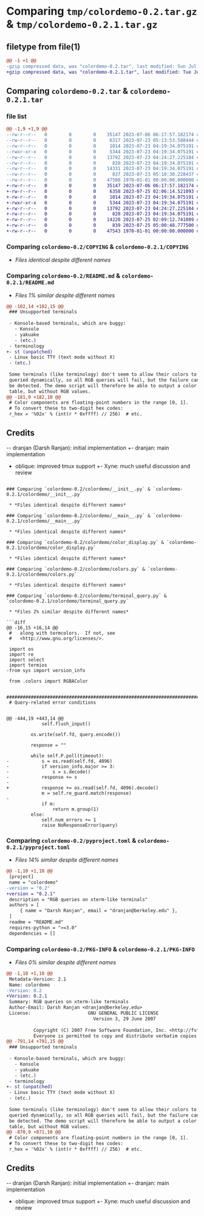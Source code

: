 # Comparing `tmp/colordemo-0.2.tar.gz` & `tmp/colordemo-0.2.1.tar.gz`

## filetype from file(1)

```diff
@@ -1 +1 @@
-gzip compressed data, was "colordemo-0.2.tar", last modified: Sun Jul 23 05:18:30 2023, max compression
+gzip compressed data, was "colordemo-0.2.1.tar", last modified: Tue Jul 25 05:00:48 2023, max compression
```

## Comparing `colordemo-0.2.tar` & `colordemo-0.2.1.tar`

### file list

```diff
@@ -1,9 +1,9 @@
--rw-r--r--   0        0        0    35147 2023-07-06 06:17:57.182174 colordemo-0.2/COPYING
--rw-r--r--   0        0        0     6317 2023-07-23 05:13:53.588444 colordemo-0.2/README.md
--rw-r--r--   0        0        0     1014 2023-07-23 04:19:34.075191 colordemo-0.2/colordemo/__init__.py
--rwxr-xr-x   0        0        0     5344 2023-07-23 04:19:34.075191 colordemo-0.2/colordemo/__main__.py
--rw-r--r--   0        0        0    13792 2023-07-23 04:24:27.225184 colordemo-0.2/colordemo/color_display.py
--rw-r--r--   0        0        0      820 2023-07-23 04:19:34.075191 colordemo-0.2/colordemo/colors.py
--rw-r--r--   0        0        0    14331 2023-07-23 04:19:34.075191 colordemo-0.2/colordemo/terminal_query.py
--rw-r--r--   0        0        0      837 2023-07-23 05:18:30.228437 colordemo-0.2/pyproject.toml
--rw-r--r--   0        0        0    47500 1970-01-01 00:00:00.000000 colordemo-0.2/PKG-INFO
+-rw-r--r--   0        0        0    35147 2023-07-06 06:17:57.182174 colordemo-0.2.1/COPYING
+-rw-r--r--   0        0        0     6358 2023-07-25 02:06:14.521093 colordemo-0.2.1/README.md
+-rw-r--r--   0        0        0     1014 2023-07-23 04:19:34.075191 colordemo-0.2.1/colordemo/__init__.py
+-rwxr-xr-x   0        0        0     5344 2023-07-23 04:19:34.075191 colordemo-0.2.1/colordemo/__main__.py
+-rw-r--r--   0        0        0    13792 2023-07-23 04:24:27.225184 colordemo-0.2.1/colordemo/color_display.py
+-rw-r--r--   0        0        0      820 2023-07-23 04:19:34.075191 colordemo-0.2.1/colordemo/colors.py
+-rw-r--r--   0        0        0    14220 2023-07-25 02:09:12.741089 colordemo-0.2.1/colordemo/terminal_query.py
+-rw-r--r--   0        0        0      839 2023-07-25 05:00:48.777500 colordemo-0.2.1/pyproject.toml
+-rw-r--r--   0        0        0    47543 1970-01-01 00:00:00.000000 colordemo-0.2.1/PKG-INFO
```

### Comparing `colordemo-0.2/COPYING` & `colordemo-0.2.1/COPYING`

 * *Files identical despite different names*

### Comparing `colordemo-0.2/README.md` & `colordemo-0.2.1/README.md`

 * *Files 1% similar despite different names*

```diff
@@ -102,14 +102,15 @@
 ### Unsupported terminals
 
 - Konsole-based terminals, which are buggy:
   - Konsole
   - yakuake
   - (etc.)
 - terminology
+- st (unpatched)
 - Linux basic TTY (text mode without X)
 - (etc.)
 
 Some terminals (like terminology) don't seem to allow their colors to be
 queried dynamically, so all RGB queries will fail, but the failure can
 be detected. The demo script will therefore be able to output a color
 table, but without RGB values.
@@ -181,9 +182,10 @@
 # Color components are floating-point numbers in the range [0, 1].
 # To convert these to two-digit hex codes:
 r_hex = '%02x' % (int(r * 0xffff) // 256)  # etc.
 ```
 
 ## Credits
 
-- dranjan (Darsh Ranjan): initial implementation
+- dranjan: main implementation
 - oblique: improved tmux support
+- Xyne: much useful discussion and review
```

### Comparing `colordemo-0.2/colordemo/__init__.py` & `colordemo-0.2.1/colordemo/__init__.py`

 * *Files identical despite different names*

### Comparing `colordemo-0.2/colordemo/__main__.py` & `colordemo-0.2.1/colordemo/__main__.py`

 * *Files identical despite different names*

### Comparing `colordemo-0.2/colordemo/color_display.py` & `colordemo-0.2.1/colordemo/color_display.py`

 * *Files identical despite different names*

### Comparing `colordemo-0.2/colordemo/colors.py` & `colordemo-0.2.1/colordemo/colors.py`

 * *Files identical despite different names*

### Comparing `colordemo-0.2/colordemo/terminal_query.py` & `colordemo-0.2.1/colordemo/terminal_query.py`

 * *Files 2% similar despite different names*

```diff
@@ -16,15 +16,14 @@
 #   along with termcolors.  If not, see
 #   <http://www.gnu.org/licenses/>.
 
 import os
 import re
 import select
 import termios
-from sys import version_info
 
 from .colors import RGBAColor
 
 #######################################################################
 # Query-related error conditions
 
 
@@ -444,19 +443,14 @@
             self.flush_input()
 
         os.write(self.fd, query.encode())
 
         response = ""
 
         while self.P.poll(timeout):
-            s = os.read(self.fd, 4096)
-            if version_info.major >= 3:
-                s = s.decode()
-            response += s
-
+            response += os.read(self.fd, 4096).decode()
             m = self.re_guard.match(response)
-
             if m:
                 return m.group(1)
         else:
             self.num_errors += 1
             raise NoResponseError(query)
```

### Comparing `colordemo-0.2/pyproject.toml` & `colordemo-0.2.1/pyproject.toml`

 * *Files 14% similar despite different names*

```diff
@@ -1,10 +1,10 @@
 [project]
 name = "colordemo"
-version = "0.2"
+version = "0.2.1"
 description = "RGB queries on xterm-like terminals"
 authors = [
     { name = "Darsh Ranjan", email = "dranjan@berkeley.edu" },
 ]
 readme = "README.md"
 requires-python = ">=3.0"
 dependencies = []
```

### Comparing `colordemo-0.2/PKG-INFO` & `colordemo-0.2.1/PKG-INFO`

 * *Files 0% similar despite different names*

```diff
@@ -1,10 +1,10 @@
 Metadata-Version: 2.1
 Name: colordemo
-Version: 0.2
+Version: 0.2.1
 Summary: RGB queries on xterm-like terminals
 Author-Email: Darsh Ranjan <dranjan@berkeley.edu>
 License:                     GNU GENERAL PUBLIC LICENSE
                                Version 3, 29 June 2007
         
          Copyright (C) 2007 Free Software Foundation, Inc. <http://fsf.org/>
          Everyone is permitted to copy and distribute verbatim copies
@@ -791,14 +791,15 @@
 ### Unsupported terminals
 
 - Konsole-based terminals, which are buggy:
   - Konsole
   - yakuake
   - (etc.)
 - terminology
+- st (unpatched)
 - Linux basic TTY (text mode without X)
 - (etc.)
 
 Some terminals (like terminology) don't seem to allow their colors to be
 queried dynamically, so all RGB queries will fail, but the failure can
 be detected. The demo script will therefore be able to output a color
 table, but without RGB values.
@@ -870,9 +871,10 @@
 # Color components are floating-point numbers in the range [0, 1].
 # To convert these to two-digit hex codes:
 r_hex = '%02x' % (int(r * 0xffff) // 256)  # etc.
 ```
 
 ## Credits
 
-- dranjan (Darsh Ranjan): initial implementation
+- dranjan: main implementation
 - oblique: improved tmux support
+- Xyne: much useful discussion and review
```

